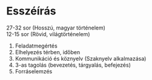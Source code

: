 # Esszéírás  
27-32 sor (Hosszú, magyar történelem)  
12-15 sor (Rövid, világtörténelem)  
  
1. Feladatmegértés  
2. Elhelyezés térben, időben  
3. Kommunikáció és köznyelv (Szaknyelv alkalmazása)	  
4. 3-as tagolás (bevezetés, tárgyalás, befejezés)  
5. Forráselemzés  
